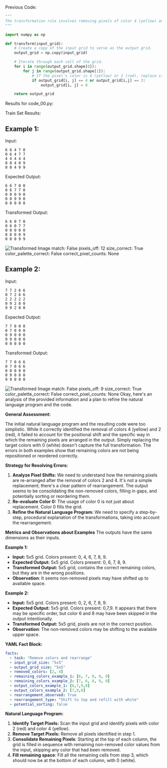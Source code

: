 
Previous Code:
```python
"""
The transformation rule involves removing pixels of color 4 (yellow) and 2 (red) from the input grid, then filling the remaining empty spaces with color 0 (white).
"""

import numpy as np

def transform(input_grid):
    # Create a copy of the input grid to serve as the output grid.
    output_grid = np.copy(input_grid)

    # Iterate through each cell of the grid.
    for i in range(output_grid.shape[0]):
        for j in range(output_grid.shape[1]):
            # If the pixel's color is 4 (yellow) or 2 (red), replace it with 0 (white).
            if output_grid[i, j] == 4 or output_grid[i,j] == 2:
                output_grid[i, j] = 0

    return output_grid
```
Results for code_00.py:

Train Set Results:

## Example 1:
Input:
```
6 6 4 7 0
0 6 4 7 7
4 4 4 4 4
8 8 4 0 9
0 0 4 9 9
```
Expected Output:
```
6 6 7 0 0
0 6 7 7 0
0 0 0 9 0
0 0 9 9 0
0 0 0 0 0
```
Transformed Output:
```
6 6 0 7 0
0 6 0 7 7
0 0 0 0 0
8 8 0 0 9
0 0 0 9 9
```
![Transformed Image](Good_divided_l69o6mo4h8dn43zu6fb-1.png)
match: False
pixels_off: 12
size_correct: True
color_palette_correct: False
correct_pixel_counts: None

## Example 2:
Input:
```
7 7 2 6 6
0 7 2 6 6
2 2 2 2 2
0 9 2 8 0
9 9 2 0 0
```
Expected Output:
```
7 7 0 0 0
0 7 0 0 0
0 9 0 0 0
9 9 0 0 0
0 0 0 0 0
```
Transformed Output:
```
7 7 0 6 6
0 7 0 6 6
0 0 0 0 0
0 9 0 8 0
9 9 0 0 0
```
![Transformed Image](Good_divided_l69o6mo4h8dn43zu6fb-2.png)
match: False
pixels_off: 9
size_correct: True
color_palette_correct: False
correct_pixel_counts: None
Okay, here's an analysis of the provided information and a plan to refine the natural language program and the code.

**General Assessment:**

The initial natural language program and the resulting code were too simplistic. While it correctly identified the removal of colors 4 (yellow) and 2 (red), it failed to account for the positional shift and the specific way in which the remaining pixels are arranged in the output. Simply replacing the target colors with 0 (white) doesn't capture the full transformation. The errors in both examples show that remaining colors are not being repositioned or reordered correctly.

**Strategy for Resolving Errors:**

1.  **Analyze Pixel Shifts:** We need to understand how the remaining pixels are re-arranged after the removal of colors 2 and 4. It's not a simple replacement; there's a clear pattern of rearrangement. The output seems to be consolidating the non-removed colors, filling in gaps, and potentially sorting or reordering them.
2.  **Re-evaluate Color 0:** The usage of color 0 is not just about replacement.
    Color 0 fills the grid.
3.  **Refine the Natural Language Program:** We need to specify a step-by-step, procedural explanation of the transformations, taking into account the rearrangement.

**Metrics and Observations about Examples**
The outputs have the same dimensions as their inputs.

**Example 1:**

*   **Input:** 5x5 grid. Colors present: 0, 4, 6, 7, 8, 9.
*   **Expected Output:** 5x5 grid. Colors present: 0, 6, 7, 8, 9.
*   **Transformed Output:** 5x5 grid, contains the correct remaining colors, but they are in the wrong positions.
*   **Observation**: It seems non-removed pixels may have shifted up to available space.

**Example 2:**

*   **Input:** 5x5 grid. Colors present: 0, 2, 6, 7, 8, 9.
*   **Expected Output:** 5x5 grid. Colors present: 0,7,9. It appears that there may be specific order, but color 6 and 8 may have been skipped in the output intentionally.
*   **Transformed Output:** 5x5 grid, pixels are not in the correct position.
*   **Observation**: The non-removed colors may be shifting to the available upper space.

**YAML Fact Block:**


```yaml
facts:
  - task: "Remove colors and rearrange"
  - input_grid_size: "5x5"
  - output_grid_size: "5x5"
  - removed_colors: [2, 4]
  - remaining_colors_example_1: [6, 7, 8, 9, 0]
  - remaining_colors_example_2: [7, 6, 8, 9, 0]
  - output_colors_example_1: [6,7,9,0]
  - output_colors_example_2: [7,9,0]
  - rearrangement_observed: True
  - rearrangement_type: "Shift to top and refill with white"
  - potential_sorting: false

```


**Natural Language Program:**

1.  **Identify Target Pixels:** Scan the input grid and identify pixels with color 2 (red) and color 4 (yellow).
2.  **Remove Target Pixels:** Remove all pixels identified in step 1.
3.  **Consolidate Remaining Pixels**:
    Starting at the top of each column, the grid is filled in sequence with remaining
    non-removed color values from the input, skipping any color that had been removed.
4.  **Fill remaining space**: Fill all the remaining cells from step 3, which should
    now be at the bottom of each column, with 0 (white).


